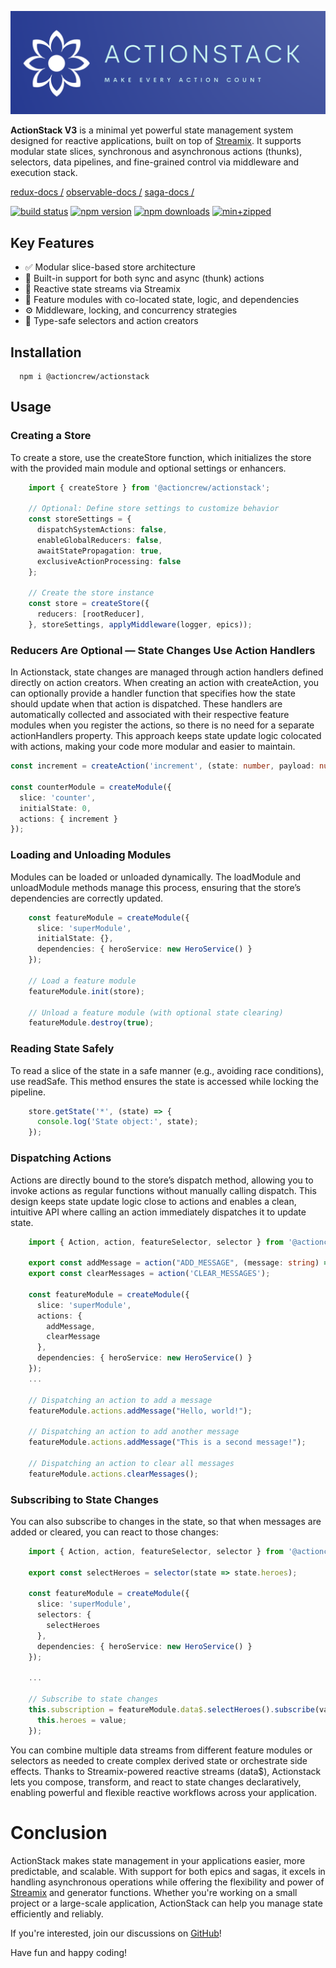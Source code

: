 <h1 style="display: none;">ActionStack V3</h1>

<p align="center">
  <img src="https://github.com/actioncrew/actionstack/blob/master/LOGO.png?raw=true" alt="ActionStack Logo" width="800">
</p>

**ActionStack V3** is a minimal yet powerful state management system designed for reactive applications, built on top of [Streamix](https://www.npmjs.com/package/@actioncrew/streamix). It supports modular state slices, synchronous and asynchronous actions (thunks), selectors, data pipelines, and fine-grained control via middleware and execution stack.

[redux-docs /](https://redux.js.org/)
[observable-docs /](https://redux-observable.js.org/)
[saga-docs /](https://redux-saga.js.org/)

[![build status](https://github.com/actioncrew/actionstack/workflows/build/badge.svg)](https://github.com/actioncrew/actionstack/workflows/build/badge.svg)
[![npm version](https://img.shields.io/npm/v/@actioncrew/actionstack.svg?style=flat-square)](https://www.npmjs.com/package/@actioncrew/actionstack)
[![npm downloads](https://img.shields.io/npm/dm/@actioncrew/actionstack.svg?style=flat-square)](https://www.npmjs.com/package/@actioncrew/actionstack)
[![min+zipped](https://img.shields.io/bundlephobia/minzip/%40actioncrew%2Factionstack)](https://img.shields.io/bundlephobia/minzip/%40actioncrew%2Factionstack)
  
## Key Features
- ✅ Modular slice-based store architecture
- 🔁 Built-in support for both sync and async (thunk) actions
- 🔄 Reactive state streams via Streamix
- 🧩 Feature modules with co-located state, logic, and dependencies
- ⚙️ Middleware, locking, and concurrency strategies
- 🧠 Type-safe selectors and action creators

## Installation

```
  npm i @actioncrew/actionstack
```

## Usage

### Creating a Store
To create a store, use the createStore function, which initializes the store with the provided main module and optional settings or enhancers.

```typescript
    import { createStore } from '@actioncrew/actionstack';

    // Optional: Define store settings to customize behavior
    const storeSettings = {
      dispatchSystemActions: false,
      enableGlobalReducers: false,
      awaitStatePropagation: true,
      exclusiveActionProcessing: false
    };

    // Create the store instance
    const store = createStore({
      reducers: [rootReducer],
    }, storeSettings, applyMiddleware(logger, epics));
```

### Reducers Are Optional — State Changes Use Action Handlers
In Actionstack, state changes are managed through action handlers defined directly on action creators. When creating an action with createAction, you can optionally provide a handler function that specifies how the state should update when that action is dispatched. These handlers are automatically collected and associated with their respective feature modules when you register the actions, so there is no need for a separate actionHandlers property. This approach keeps state update logic colocated with actions, making your code more modular and easier to maintain.

```typescript
const increment = createAction('increment', (state: number, payload: number) => state + payload);

const counterModule = createModule({
  slice: 'counter',
  initialState: 0,
  actions: { increment }
});
```

### Loading and Unloading Modules
Modules can be loaded or unloaded dynamically. The loadModule and unloadModule methods manage this process, ensuring that the store’s dependencies are correctly updated.

```typescript
    const featureModule = createModule({
      slice: 'superModule',
      initialState: {},
      dependencies: { heroService: new HeroService() }
    });

    // Load a feature module
    featureModule.init(store);

    // Unload a feature module (with optional state clearing)
    featureModule.destroy(true);
```

### Reading State Safely
To read a slice of the state in a safe manner (e.g., avoiding race conditions), use readSafe. This method ensures the state is accessed while locking the pipeline.

```typescript
    store.getState('*', (state) => {
      console.log('State object:', state);
    });
```

### Dispatching Actions
Actions are directly bound to the store’s dispatch method, allowing you to invoke actions as regular functions without manually calling dispatch. This design keeps state update logic close to actions and enables a clean, intuitive API where calling an action immediately dispatches it to update state.

```typescript
    import { Action, action, featureSelector, selector } from '@actioncrew/actionstack';

    export const addMessage = action("ADD_MESSAGE", (message: string) => ({ message }));
    export const clearMessages = action('CLEAR_MESSAGES');
    
    const featureModule = createModule({
      slice: 'superModule',
      actions: {
        addMessage,
        clearMessage
      },
      dependencies: { heroService: new HeroService() }
    });
    ...

    // Dispatching an action to add a message
    featureModule.actions.addMessage("Hello, world!");

    // Dispatching an action to add another message
    featureModule.actions.addMessage("This is a second message!");

    // Dispatching an action to clear all messages
    featureModule.actions.clearMessages();
```

### Subscribing to State Changes
You can also subscribe to changes in the state, so that when messages are added or cleared, you can react to those changes:

```typescript
    import { Action, action, featureSelector, selector } from '@actioncrew/actionstack';
    
    export const selectHeroes = selector(state => state.heroes);
    
    const featureModule = createModule({
      slice: 'superModule',
      selectors: {
        selectHeroes
      },
      dependencies: { heroService: new HeroService() }
    });

    ...
    
    // Subscribe to state changes
    this.subscription = featureModule.data$.selectHeroes().subscribe(value => {
      this.heroes = value;
    });
```
You can combine multiple data streams from different feature modules or selectors as needed to create complex derived state or orchestrate side effects. Thanks to Streamix-powered reactive streams (data$), Actionstack lets you compose, transform, and react to state changes declaratively, enabling powerful and flexible reactive workflows across your application.

# Conclusion
ActionStack makes state management in your applications easier, more predictable, and scalable. With support for both epics and sagas, it excels in handling asynchronous operations while offering the flexibility and power of [Streamix](https://www.npmjs.com/package/@actioncrew/streamix) and generator functions. Whether you're working on a small project or a large-scale application, ActionStack can help you manage state efficiently and reliably.

If you're interested, join our discussions on [GitHub](https://github.com/actioncrew/actionstack/discussions)!
 
Have fun and happy coding!
